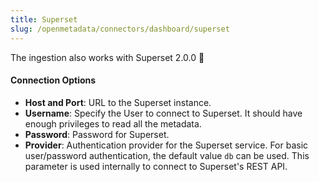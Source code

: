 ```yaml
---
title: Superset
slug: /openmetadata/connectors/dashboard/superset
---
```


<ConnectorIntro service="dashboard" connector="Superset"/>

<Requirements />

The ingestion also works with Superset 2.0.0 🎉

<MetadataIngestionService connector="Superset"/>

<h4>Connection Options</h4>

- **Host and Port**: URL to the Superset instance.
- **Username**: Specify the User to connect to Superset. It should have enough privileges to read all the metadata.
- **Password**: Password for Superset.
- **Provider**: Authentication provider for the Superset service. For basic user/password authentication, the default value `db` can be used. This parameter is used internally to connect to Superset's REST API.

<IngestionScheduleAndDeploy />

<ConnectorOutro connector="Superset" />
